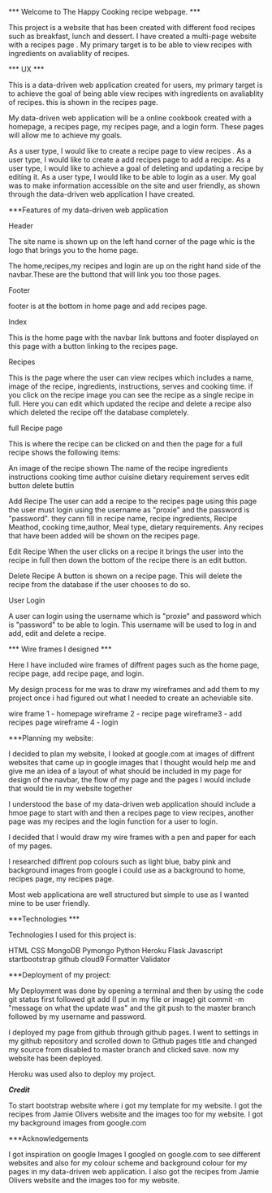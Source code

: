 *** Welcome to The Happy Cooking recipe webpage. ***

This project is a website that has been created with different food recipes such as breakfast, lunch and dessert.
I have created a multi-page website with a recipes page .
My primary target is to be able to view recipes with ingredients  on avaliablity of recipes.

*** UX ***

This is a data-driven web application created for users, my primary target is to achieve the goal of being able view recipes with ingredients  on avaliablity of recipes. this is shown in the recipes page.

My data-driven web application will be a online cookbook created with  a homepage, a recipes page, my recipes page, and a login form. These pages will allow me to achieve my goals.

As a user type, I would like to create a recipe page to view recipes .
As a user type, I would like to create a add recipes page to add a recipe.
As a user type, I would like to achieve a goal of deleting and updating a recipe by editing it.
As a user type, I would like to be able to login as a user.
My goal was to make information accessible on the site and user friendly, as shown through the  data-driven web application  I have created.


***Features of my data-driven web application

Header 

The site name is shown up on the left hand corner of the page whic is the logo that brings you to the home page.

The home,recipes,my recipes and login are up on the right hand side of the navbar.These are the buttond that will link you too 
those pages.

Footer

footer is at the bottom in home page and add recipes page.

Index

This is the home page with the navbar link buttons and footer displayed on this page with a button linking to the recipes page.


Recipes

This is the page where the user  can view recipes which includes a  name, image of the recipe, ingredients, instructions, serves and cooking time. if you click on the recipe image you can see the recipe as a single recipe in full.
Here you can edit which updated the recipe and delete a recipe also which deleted the recipe off the database completely.

full Recipe page 

This is where the recipe can be clicked on and then the page for a full recipe shows the following items:

An image of the recipe shown
The name of the recipe 
ingredients
instructions
cooking time
author
cuisine 
dietary requirement
serves
edit button
delete buttin


Add Recipe 
The user can add a recipe to the recipes page using this page the user must login using the username as "proxie" and the password is "password".  they cann fill in  recipe name, recipe ingredients, Recipe Meathod, cooking time,author, Meal type, dietary requirements.
Any recipes that have been added will be shown on the recipes page.

Edit Recipe
When the user clicks on a recipe  it brings the user into the recipe in full then down the bottom of the recipe  there is an edit button.


Delete Recipe
A button is shown on a recipe page. This will delete the recipe from the database if the user chooses to do so.

User Login

A user can login using the username which is "proxie" and  password which is "password" to be able to login. This username will be used to log in and add, edit and delete a recipe.

*** Wire frames I designed ***


Here I have included wire frames of diffrent pages such as the home page, recipe page, add recipe page, and login.

My design process for me was to draw my wireframes and add them to my project once i had figured out what I needed to create 
an acheviable site.

wire frame 1 - homepage
wireframe 2 - recipe page
wireframe3 -  add recipes page
wireframe 4 - login 

***Planning  my website:

I decided to plan my website, I looked at google.com at images of diffrent websites that came up in google images that I thought would help me and give me an idea of a layout of what should be included in my page for design of the navbar, the flow of my page and the pages I would include that would tie in my website together

I understood the base of my data-driven web application should include a hmoe page to start with and then a recipes page to view recipes, another page was my recipes and the login function for a user to login.

I decided that I would draw my wire frames with a pen and paper for each of my pages.

I researched diffrent pop colours such as light blue, baby pink and background images from google i could use as a background to home, recipes page, my recipes page.

Most web applicationa are well structured but simple to use as I wanted mine to be user friendly.

***Technologies ***

Technologies I used for this project is:

HTML
CSS
MongoDB
Pymongo
Python
Heroku
Flask
Javascript
startbootstrap 
github
cloud9
Formatter
Validator

***Deployment of my project:

My Deployment was done by opening a terminal and then by using the code git status first followed git add (I put in my file or image) git commit -m "message on what the update was" and the git push to the master branch followed by my username and password.

I deployed my page from github through github pages. I went to settings in my github repository and scrolled down to Github pages title and changed my source from disabled to master branch and clicked save. now my website has been deployed.

Heroku was used also to deploy my project.

***Credit***

To start bootstrap website where i got my template for my website.
I got the recipes from Jamie Olivers website and the images too for my website.
I got my background images from google.com

***Acknowledgements

I got inspiration on google Images I googled on google.com to see different websites and also for my colour scheme and background colour for my pages in my data-driven  web application.
I also got the recipes from Jamie Olivers website and the images too for my website.